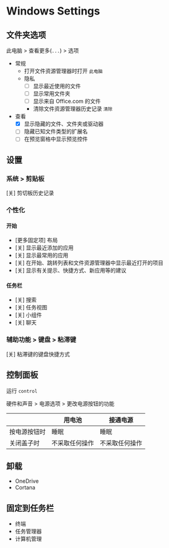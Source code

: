 # Windows Settings

## 文件夹选项

此电脑 > 查看更多(`...`) > 选项

- 常规
    - 打开文件资源管理器时打开 `此电脑`
    - 隐私
        - [ ] 显示最近使用的文件
        - [ ] 显示常用文件夹
        - [ ] 显示来自 Office.com 的文件  
        - 清除文件资源管理器历史记录 `清除`
- 查看
    - [x] 显示隐藏的文件、文件夹或驱动器
    - [ ] 隐藏已知文件类型的扩展名
    - [ ] 在预览窗格中显示预览控件
## 设置
### 系统 > 剪贴板

[关] 剪切板历史记录

### 个性化 
#### 开始

- [更多固定项] 布局
- [关] 显示最近添加的应用
- [关] 显示最常用的应用
- [关] 在开始、跳转列表和文件资源管理器中显示最近打开的项目
- [关] 显示有关提示、快捷方式、新应用等的建议

#### 任务栏

- [关] 搜索
- [关] 任务视图
- [关] 小组件
- [关] 聊天

### 辅助功能 > 键盘 > 粘滞键 

[关] 粘滞键的键盘快捷方式

## 控制面板

运行 `control`

硬件和声音 > 电源选项 > 更改电源按钮的功能

|              | 用电池         | 接通电源      |
| ------------ | ------------- | ------------  |
| 按电源按钮时  | 睡眠           | 睡眠          |
| 关闭盖子时    | 不采取任何操作 | 不采取任何操作  |

## 卸载

- OneDrive
- Cortana

## 固定到任务栏

- 终端
- 任务管理器
- 计算机管理


